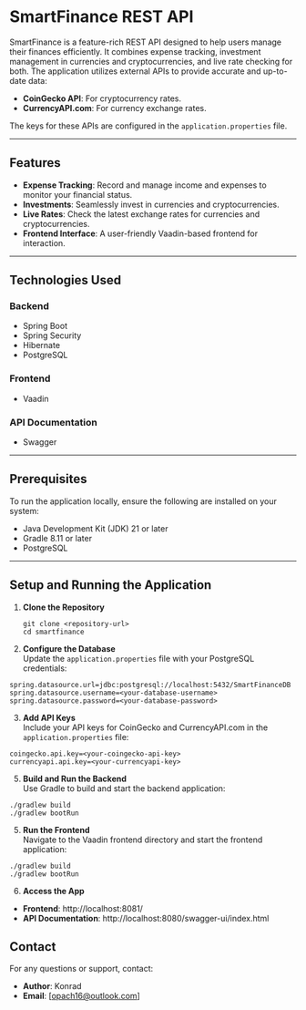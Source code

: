 # SmartFinance REST API

SmartFinance is a feature-rich REST API designed to help users manage their finances efficiently. 
It combines expense tracking, investment management in currencies and cryptocurrencies, and live rate checking for both. 
The application utilizes external APIs to provide accurate and up-to-date data:

- **CoinGecko API**: For cryptocurrency rates.  
- **CurrencyAPI.com**: For currency exchange rates.  

The keys for these APIs are configured in the `application.properties` file.

---

## Features

- **Expense Tracking**: Record and manage income and expenses to monitor your financial status.  
- **Investments**: Seamlessly invest in currencies and cryptocurrencies.  
- **Live Rates**: Check the latest exchange rates for currencies and cryptocurrencies.  
- **Frontend Interface**: A user-friendly Vaadin-based frontend for interaction.

---

## Technologies Used

### Backend
- Spring Boot  
- Spring Security  
- Hibernate  
- PostgreSQL  

### Frontend
- Vaadin  

### API Documentation
- Swagger

---

## Prerequisites

To run the application locally, ensure the following are installed on your system:
- Java Development Kit (JDK) 21 or later  
- Gradle 8.11 or later  
- PostgreSQL  

---

## Setup and Running the Application

1. **Clone the Repository**  
   ```
   git clone <repository-url>
   cd smartfinance
   ```
2. **Configure the Database**  
Update the `application.properties` file with your PostgreSQL credentials:
```
spring.datasource.url=jdbc:postgresql://localhost:5432/SmartFinanceDB
spring.datasource.username=<your-database-username>
spring.datasource.password=<your-database-password>
```
3. **Add API Keys**  
Include your API keys for CoinGecko and CurrencyAPI.com in the `application.properties` file:
```
coingecko.api.key=<your-coingecko-api-key>
currencyapi.api.key=<your-currencyapi-key>
```

5. **Build and Run the Backend**  
Use Gradle to build and start the backend application:
```
./gradlew build
./gradlew bootRun
```
5. **Run the Frontend**  
Navigate to the Vaadin frontend directory and start the frontend application:
```
./gradlew build
./gradlew bootRun
```
6. **Access the App**  
- **Frontend**: http://localhost:8081/
- **API Documentation**: http://localhost:8080/swagger-ui/index.html


## Contact

For any questions or support, contact:
- **Author**: Konrad
- **Email**: [opach16@outlook.com]
